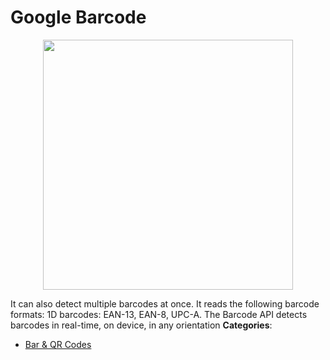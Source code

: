 # Google Barcode

<p align="center">
    <img width="400" src="https://raw.githubusercontent.com/awesome-apis/awesome-apis/apis/google-barcode/logo_256x256.png" />
</p>


It can also detect multiple barcodes at once. It reads the following barcode formats: 1D barcodes: EAN-13, EAN-8, UPC-A. The Barcode API detects barcodes in real-time, on device, in any orientation
**Categories**:

- [Bar & QR Codes](https://github/awesome-apis/awesome-apis#bar-and-qr-codes)



